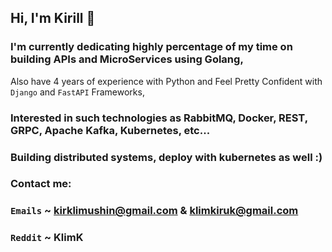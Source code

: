## Hi, I'm Kirill 👋
###  I'm currently dedicating highly percentage of my time on building APIs and MicroServices using Golang,
Also have 4 years of experience with Python and Feel Pretty Confident with `Django` and `FastAPI` Frameworks,
### Interested in such technologies as RabbitMQ, Docker, REST, GRPC, Apache Kafka, Kubernetes, etc...

### Building distributed systems, deploy with kubernetes as well :)
### Contact me:

### `Emails` ~ kirklimushin@gmail.com & klimkiruk@gmail.com
### `Reddit` ~ KlimK
